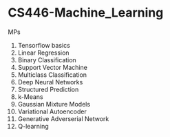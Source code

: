 # CS446-Machine_Learning
MPs
1. Tensorflow basics
2. Linear Regression
3. Binary Classification
4. Support Vector Machine
5. Multiclass Classification
6. Deep Neural Networks
7. Structured Prediction
8. k-Means
9. Gaussian Mixture Models
10. Variational Autoencoder
11. Generative Adverserial Network
12. Q-learning

